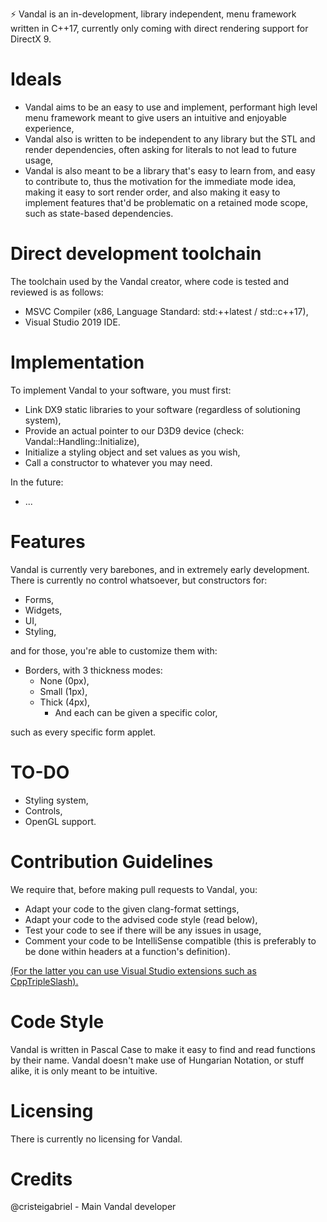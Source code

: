 ⚡ Vandal is an in-development, library independent, menu framework written in C++17, currently only coming with direct rendering support for DirectX 9.

# Ideals
- Vandal aims to be an easy to use and implement, performant high level menu framework meant to give users an intuitive and enjoyable experience,
- Vandal also is written to be independent to any library but the STL and render dependencies, often asking for literals to not lead to future usage,
- Vandal is also meant to be a library that's easy to learn from, and easy to contribute to, thus the motivation for the immediate mode idea, making it easy to sort render order, and also making it easy to implement features that'd be problematic on a retained mode scope, such as state-based dependencies.

# Direct development toolchain
The toolchain used by the Vandal creator, where code is tested and reviewed is as follows:
- MSVC Compiler (x86, Language Standard: std:++latest / std::c++17), 
- Visual Studio 2019 IDE. 

# Implementation
To implement Vandal to your software, you must first:
- Link DX9 static libraries to your software (regardless of solutioning system),
- Provide an actual pointer to our D3D9 device (check: Vandal::Handling::Initialize),
- Initialize a styling object and set values as you wish,
- Call a constructor to whatever you may need.


In the future:
- ...

# Features
Vandal is currently very barebones, and in extremely early development. There is currently no control whatsoever, but constructors for:
- Forms,
- Widgets,
- UI,
- Styling,

and for those, you're able to customize them with:
- Borders, with 3 thickness modes:
  - None (0px),
  - Small (1px),
  - Thick (4px),
    - And each can be given a specific color,
    
such as every specific form applet.

# TO-DO
- Styling system,
- Controls,
- OpenGL support.

# Contribution Guidelines
We require that, before making pull requests to Vandal, you:
- Adapt your code to the given clang-format settings,
- Adapt your code to the advised code style (read below),
- Test your code to see if there will be any issues in usage,
- Comment your code to be IntelliSense compatible (this is preferably to be done within headers at a function's definition).

[(For the latter you can use Visual Studio extensions such as CppTripleSlash).](https://marketplace.visualstudio.com/items?itemName=tcbhat.CppTripleSlash-xmldoccommentsforc)

# Code Style
Vandal is written in Pascal Case to make it easy to find and read functions by their name. Vandal doesn't make use of Hungarian Notation, or stuff alike, it is only meant to be intuitive.

# Licensing
There is currently no licensing for Vandal. 

# Credits
@cristeigabriel - Main Vandal developer
